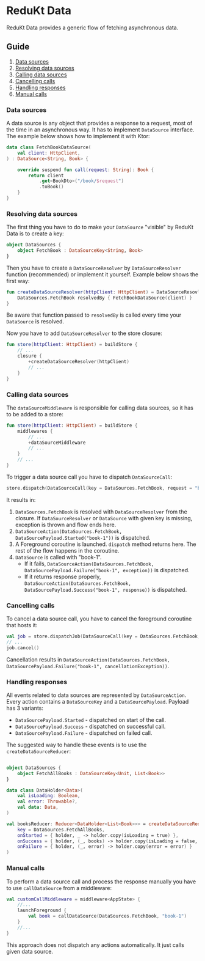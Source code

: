 # ReduKt Data

ReduKt Data provides a generic flow of fetching asynchronous data.

## Guide

1. [Data sources](#data-sources)
2. [Resolving data sources](#resolving-data-sources)
3. [Calling data sources](#calling-data-sources)
4. [Cancelling calls](#cancelling-calls)
5. [Handling responses](#handling-responses)
6. [Manual calls](#manual-calls)

### Data sources

A data source is any object that provides a response to a request, most of the time in an asynchronous way.
It has to implement `DataSource` interface. The example below shows how to implement it with Ktor:

```kotlin
data class FetchBookDataSource(
    val client: HttpClient,
) : DataSource<String, Book> {

    override suspend fun call(request: String): Book {
        return client
            .get<BookDto>("/book/$request")
            .toBook()
    }
}
```

### Resolving data sources

The first thing you have to do to make your `DataSource` "visible" by ReduKt Data is to create a key:

```kotlin
object DataSources {
    object FetchBook : DataSourceKey<String, Book>
}
```

Then you have to create a `DataSourceResolver` by `DataSourceResolver` function (recommended) or implement it yourself.
Example below shows the first way:

```kotlin
fun createDataSourceResolver(httpClient: HttpClient) = DataSourceResovler {
    DataSources.FetchBook resolvedBy { FetchBookDataSource(client) }
}
```

Be aware that function passed to `resolvedBy` is called every time your `DataSource` is resolved.

Now you have to add `DataSourceResolver` to the store closure:

```kotlin
fun store(httpClient: HttpClient) = buildStore {
    // ...
    closure {
        +createDataSourceResolver(httpClient)
        // ...
    }
}
```

### Calling data sources

The `dataSourceMiddleware` is responsible for calling data sources, so it has to be added to a store:

```kotlin
fun store(httpClient: HttpClient) = buildStore {
    middlewares {
        // ...
        +dataSourceMiddleware
        // ...
    }
    // ...
}
```

To trigger a data source call you have to dispatch `DataSourceCall`:

```kotlin
store.dispatch(DataSourceCall(key = DataSources.FetchBook, request = "book-1"))
```

It results in:

1. `DataSources.FetchBook` is resolved with `DataSourceResolver` from the closure. If `DataSourceResolver`
   or `DataSource` with given key is missing, exception is thrown and flow ends here.
2. `DataSourceAction(DataSources.FetchBook, DataSourcePayload.Started("book-1"))` is dispatched.
3. A Foreground coroutine is launched. `dispatch` method returns here. The rest of the flow happens in the coroutine.
4. `DataSource` is called with "book-1".
    * If it fails, `DataSourceAction(DataSources.FetchBook, DataSourcePayload.Failure("book-1", exception))` is
      dispatched.
    * If it returns response properly,
      `DataSourceAction(DataSources.FetchBook, DataSourcePayload.Success("book-1", response))` is dispatched.

### Cancelling calls

To cancel a data source call, you have to cancel the foreground coroutine that hosts it:

```kotlin
val job = store.dispatchJob(DataSourceCall(key = DataSources.FetchBook, request = "book-1"))
// ...
job.cancel()
```

Cancellation results
in `DataSourceAction(DataSources.FetchBook, DataSourcePayload.Failure("book-1", cancellationException))`.

### Handling responses

All events related to data sources are represented by `DataSourceAction`.
Every action contains a `DataSourceKey` and a `DataSourcePayload`.
Payload has 3 variants:

* `DataSourcePayload.Started` - dispatched on start of the call.
* `DataSourcePayload.Success` - dispatched on successful call.
* `DataSourcePayload.Failure` - dispatched on failed call.

The suggested way to handle these events is to use the `createDataSourceReducer`:

```kotlin

object DataSources {
    object FetchAllBooks : DataSourceKey<Unit, List<Book>>
}

data class DataHolder<Data>(
    val isLoading: Boolean,
    val error: Throwable?,
    val data: Data,
)

val booksReducer: Reducer<DataHolder<List<Book>>> = createDataSourceReducer(
    key = DataSources.FetchAllBooks,
    onStarted = { holder, _ -> holder.copy(isLoading = true) },
    onSuccess = { holder, (_, books) -> holder.copy(isLoading = false, error = null, data = books) },
    onFailure = { holder, (_, error) -> holder.copy(error = error) }
)
```

### Manual calls

To perform a data source call and process the response manually you have to use `callDataSource` from a middleware:

```kotlin
val customCallMiddleware = middleware<AppState> {
    //...
    launchForeground {
        val book = callDataSource(DataSources.FetchBook, "book-1")
    }
    //...
}
```

This approach does not dispatch any actions automatically. It just calls given data source.
